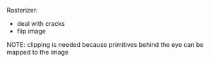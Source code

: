 Rasterizer:
* deal with cracks
* flip image


NOTE:
clipping is needed because primitives behind the eye can be mapped to the image
